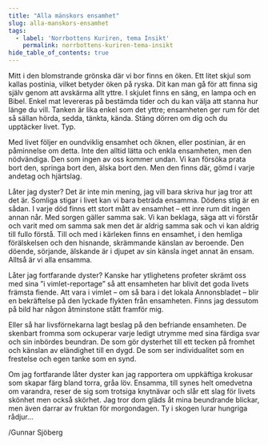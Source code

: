 ```yaml
---
title: "Alla mänskors ensamhet"
slug: alla-manskors-ensamhet
tags:
  - label: 'Norrbottens Kuriren, tema Insikt'
    permalink: norrbottens-kuriren-tema-insikt
hide_table_of_contents: true
---
```

Mitt i den blomstrande grönska där vi bor finns en öken. Ett litet skjul som kallas postinia, vilket betyder öken på ryska. Dit kan man gå för att finna sig själv genom att avskärma allt yttre. I skjulet finns en säng, en lampa och en Bibel. Enkel mat levereras på bestämda tider och du kan välja att stanna hur länge du vill. Tanken är lika enkel som det yttre; ensamheten ger rum för det så sällan hörda, sedda, tänkta, kända. Stäng dörren om dig och du upptäcker livet. Typ.

<!--truncate-->

Med livet följer en oundviklig ensamhet och öknen, eller postinian, är en påminnelse om detta. Inte den alltid lätta och enkla ensamheten, men den nödvändiga. Den som ingen av oss kommer undan. Vi kan försöka prata bort den, springa bort den, älska bort den. Men den finns där, gömd i varje andetag och hjärtslag.

Låter jag dyster? Det är inte min mening, jag vill bara skriva hur jag tror att det är. Somliga stigar i livet kan vi bara beträda ensamma. Dödens stig är en sådan. I varje död finns ett stort mått av ensamhet – ett inre rum dit ingen annan når. Med sorgen gäller samma sak. Vi kan beklaga, säga att vi förstår och varit med om samma sak men det är aldrig samma sak och vi kan aldrig till fullo förstå. Till och med i kärleken finns en ensamhet, i den hemliga förälskelsen och den hisnande, skrämmande känslan av beroende. Den döende, sörjande, älskande är i djupet av sin känsla inget annat än ensam. Alltså är vi alla ensamma.

Låter jag fortfarande dyster? Kanske har ytlighetens profeter skrämt oss med sina ”i vimlet-reportage” så att ensamheten har blivit det goda livets främsta fiende. Att vara i vimlet – om så bara i det lokala Annonsbladet – blir en bekräftelse på den lyckade flykten från ensamheten. Finns jag dessutom på bild har någon åtminstone stått framför mig.

Eller så har livsförnekarna lagt beslag på den befriande ensamheten. De skenbart fromma som ockuperar varje ledigt utrymme med sina färdiga svar och sin inbördes beundran. De som gör dysterhet till ett tecken på fromhet och känslan av eländighet till en dygd. De som ser individualitet som en frestelse och egen tanke som en synd.

Om jag fortfarande låter dyster kan jag rapportera om uppkäftiga krokusar som skapar färg bland torra, gråa löv. Ensamma, till synes helt omedvetna om varandra, reser de sig som trotsiga knytnävar och slår ett slag för livets skönhet men också skörhet. Jag tror dom gläds åt mina beundrande blickar, men även darrar av fruktan för morgondagen. Ty i skogen lurar hungriga rådjur…

/Gunnar Sjöberg
